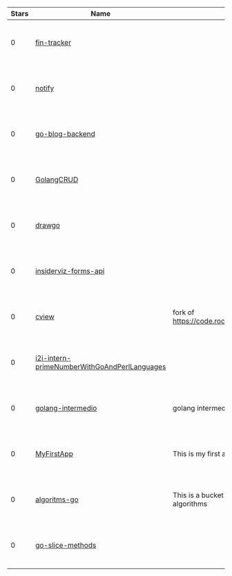| Stars | Name | Desc | Created | 
| ----- | ------- | ------------- | ------------- |
| 0 | [fin-tracker](https://github.com/al-march/fin-tracker) |  | 2022-07-30 00:21:26 +0000 UTC |
| 0 | [notify](https://github.com/micheam/notify) |  | 2022-07-30 01:23:14 +0000 UTC |
| 0 | [go-blog-backend](https://github.com/BradPreston/go-blog-backend) |  | 2022-07-30 00:27:54 +0000 UTC |
| 0 | [GolangCRUD](https://github.com/amurpo/GolangCRUD) |  | 2022-07-30 00:56:50 +0000 UTC |
| 0 | [drawgo](https://github.com/diegostafa/drawgo) |  | 2022-07-30 01:10:12 +0000 UTC |
| 0 | [insiderviz-forms-api](https://github.com/Matterhorn-Studios/insiderviz-forms-api) |  | 2022-07-30 00:32:57 +0000 UTC |
| 0 | [cview](https://github.com/racktopsystems/cview) | fork of https://code.rocketnine.space/tslocum/cview | 2022-07-30 00:16:27 +0000 UTC |
| 0 | [i2i-intern-primeNumberWithGoAndPerlLanguages](https://github.com/umitsamur/i2i-intern-primeNumberWithGoAndPerlLanguages) |  | 2022-07-30 00:08:45 +0000 UTC |
| 0 | [golang-intermedio](https://github.com/Stivf8/golang-intermedio) | golang intermedio | 2022-07-30 01:03:32 +0000 UTC |
| 0 | [MyFirstApp](https://github.com/RacerPilot2011/MyFirstApp) | This is my first app | 2022-07-30 00:27:38 +0000 UTC |
| 0 | [algoritms-go](https://github.com/punchtera/algoritms-go) | This is a bucket for practicing go resolving algorithms | 2022-07-30 00:35:53 +0000 UTC |
| 0 | [go-slice-methods](https://github.com/Arcaster42/go-slice-methods) |  | 2022-07-30 01:20:31 +0000 UTC |

